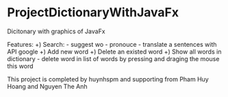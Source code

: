 # ProjectDictionaryWithJavaFx

Dicitonary with graphics of JavaFx

Features:
+) Search:
       - suggest wo
       - pronouce
       - translate a sentences with API google
+) Add new word
+) Delete an existed word
+) Show all words in dictionary
       - delete word in list of words by pressing and draging the mouse this word
       

This project is completed by huynhspm and supporting from Pham Huy Hoang and Nguyen The Anh

